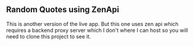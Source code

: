 ## Random Quotes using ZenApi
This is another version of the live app. But this one uses zen api which requires a backend proxy server which I don't where I can host so you will need to clone this project to see it.
